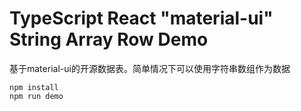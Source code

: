 TypeScript React "material-ui" String Array Row Demo
===================================

基于material-ui的开源数据表。简单情况下可以使用字符串数组作为数据

```
npm install
npm run demo
```
